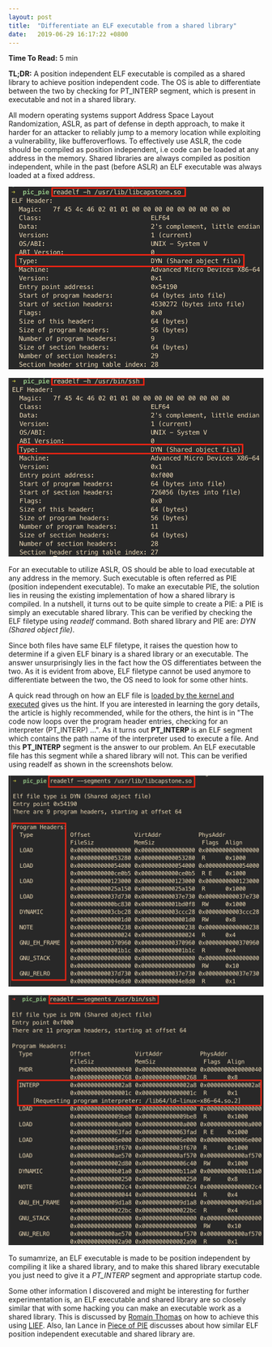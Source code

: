 ```yaml
---
layout: post
title:  "Differentiate an ELF executable from a shared library"
date:   2019-06-29 16:17:22 +0800
---
```

**Time To Read:** 5 min

**TL;DR:** A position independent ELF executable is compiled as a shared library to achieve position independent code. The OS is able to differentiate between the two by checking for PT_INTERP segment, which is present in executable and not in a shared library. 


All modern operating systems support Address Space Layout Randomization, ASLR, as part of defense in depth approach, to make it harder for an attacker to reliably jump to a memory location while exploiting a vulnerability, like bufferoverflows. To effectively use ASLR, the code should be compiled as position independent, i.e code can be loaded at any address in the memory. Shared libraries are always compiled as position independent, while in the past (before ASLR) an ELF executable was always loaded at a fixed address.

![ELF library](/assets/images/pic-pie-readelf-lib.png)

![ELF executable](/assets/images/pic-pie-readelf-ssh.png)

For an executable to utilize ASLR, OS should be able to load executable at any address in the memory. Such executable is often referred as PIE (position independent executable). To make an executable PIE, the solution lies in reusing the existing implementation of how a shared library is compiled. In a nutshell, it turns out to be quite simple to create a PIE: a PIE is simply an executable shared library. This can be verified by checking the ELF filetype using *readelf* command. Both shared library and PIE are: _DYN (Shared object file)_.   

Since both files have same ELF filetype, it raises the question how to determine if a given ELF binary is a shared library or an executable. The answer unsurprisingly lies in the fact how the OS differentiates between the two. As it is evident from above, ELF filetype cannot be used anymore to differentiate between the two, the OS need to look for some other hints. 

A quick read through on how an ELF file is [loaded by the kernel and executed](https://lwn.net/Articles/631631/) gives us the hint. If you are interested in learning the gory details, the article is highly recommended, while for the others, the hint is in "The code now loops over the program header entries, checking for an interpreter (PT_INTERP) ...". As it turns out **PT_INTERP** is an ELF segment which contains the path name of the interpreter used to execute a file. And this **PT_INTERP** segment is the answer to our problem. An ELF executable file has this segment while a shared library will not. This can be verified using readelf as shown in the screenshots below.  

![ELF segments in library](/assets/images/pic-pie-readelf-segment-lib.png)

![ELF segments in executable](/assets/images/pic-pie-readelf-segment-ssh.png)

To sumamrize, an ELF executable is made to be position independent by compiling it like a shared library, and to make this shared library executable you just need to give it a *PT_INTERP* segment and appropriate startup code.

Some other information I discovered and might be interesting for further experimentation is, an ELF executable and shared library are so closely similar that with some hacking you can make an executable work as a shared library. This is discussed by [Romain Thomas](https://lief.quarkslab.com/doc/latest/tutorials/08_elf_bin2lib.html) on how to achieve this using [LIEF](https://github.com/lief-project/LIEF). Also, Ian Lance in [Piece of PIE](https://www.airs.com/blog/archives/549) discusses about how similar ELF position independent executable and shared library are. 
